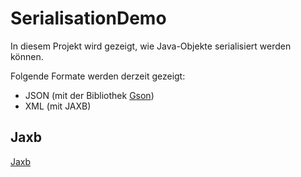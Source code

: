 # SerialisationDemo

In diesem Projekt wird gezeigt, wie Java-Objekte serialisiert werden können.

Folgende Formate werden derzeit gezeigt:
* JSON (mit der Bibliothek [Gson](https://github.com/google/gson))
* XML (mit JAXB)

## Jaxb
[Jaxb](doc/Jaxb.md)